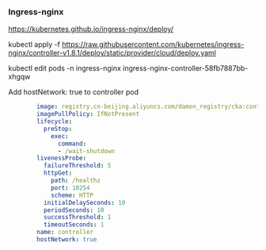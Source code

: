 
### Ingress-nginx

https://kubernetes.github.io/ingress-nginx/deploy/


kubectl apply -f https://raw.githubusercontent.com/kubernetes/ingress-nginx/controller-v1.8.1/deploy/static/provider/cloud/deploy.yaml

kubectl edit pods -n ingress-nginx ingress-nginx-controller-58fb7887bb-xhgqw

Add hostNetwork: true to controller pod

```yaml
        image: registry.cn-beijing.aliyuncs.com/damon_registry/cka:controller-v1.8.1 
        imagePullPolicy: IfNotPresent
        lifecycle:
          preStop:
            exec:
              command:
              - /wait-shutdown
        livenessProbe:
          failureThreshold: 5
          httpGet:
            path: /healthz
            port: 10254
            scheme: HTTP
          initialDelaySeconds: 10
          periodSeconds: 10
          successThreshold: 1
          timeoutSeconds: 1
        name: controller
        hostNetwork: true
```
